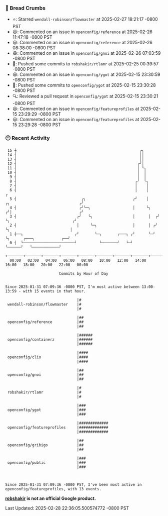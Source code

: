 ### 🍞 Bread Crumbs

 * ⭐️: Starred `wendall-robinson/flowmaster` at 2025-02-27 18:21:17 -0800 PST
 * 😃: Commented on an issue in `openconfig/reference` at 2025-02-26 11:47:18 -0800 PST
 * 😃: Commented on an issue in `openconfig/reference` at 2025-02-26 08:38:00 -0800 PST
 * 😃: Commented on an issue in `openconfig/gnoi` at 2025-02-26 07:03:59 -0800 PST
 * 🚢: Pushed some commits to `robshakir/rtlamr` at 2025-02-25 00:39:57 -0800 PST
 * 😃: Commented on an issue in `openconfig/ygot` at 2025-02-15 23:30:59 -0800 PST
 * 🚢: Pushed some commits to `openconfig/ygot` at 2025-02-15 23:30:28 -0800 PST
 * 🔍: Reviewed a pull request in  `openconfig/ygot` at 2025-02-15 23:30:21 -0800 PST
 * 😃: Commented on an issue in `openconfig/featureprofiles` at 2025-02-15 23:29:29 -0800 PST
 * 😃: Commented on an issue in `openconfig/featureprofiles` at 2025-02-15 23:29:28 -0800 PST

### 🕘 Recent Activity
```
 15 ┼                                                       ╭╮
 14 ┤                                                       ││
 13 ┤                                                       ││
 12 ┤                                                      ╭╯│
 11 ┤                                                      │ ╰╮
 10 ┤                                                      │  │
  9 ┤                                                      │  │
  8 ┤                                                     ╭╯  ╰╮
  7 ┤                                                     │    │
  6 ┤                                                     │    │                                       ╭
  5 ┤                             ╭╮                     ╭╯    │     ╭╮                               ╭╯
  4 ┤                            ╭╯╰─╮                   │     ╰╮   ╭╯│                              ╭╯
  3 ┤                           ╭╯   ╰╮                  │      │  ╭╯ ╰╮                            ╭╯
  2 ┤                           │     ╰─╮                │      │ ╭╯   ╰╮                           │
  1 ┼──╮                       ╭╯       ╰─╮       ╭───╮ ╭╯      ╰─╯     ╰╮      ╭───╮            ╭──╯
  0 ┤  ╰───────────────────────╯          ╰───────╯   ╰─╯                ╰──────╯   ╰────────────╯
    +───────+───────+───────+───────+───────+───────+───────+───────+───────+───────+───────+───────+────
  00:00   02:00   04:00   06:00   08:00   10:00   12:00   14:00   16:00   18:00   20:00   22:00   00:00   

						Commits by Hour of Day


Since 2025-01-31 07:09:36 -0800 PST, I'm most active between 13:00-13:59 - with 15 events in that hour.

```



```
                                |#
 wendall-robinson/flowmaster    |#
                                |#

                                |##
 openconfig/reference           |##
                                |##

                                |######
 openconfig/containerz          |######
                                |######

                                |####
 openconfig/clio                |####
                                |####

                                |##
 openconfig/gnoi                |##
                                |##

                                |#
 robshakir/rtlamr               |#
                                |#

                                |###
 openconfig/ygot                |###
                                |###

                                |#############
 openconfig/featureprofiles     |#############
                                |#############

                                |##
 openconfig/gribigo             |##
                                |##

                                |###
 openconfig/public              |###
                                |###



Since 2025-01-31 07:09:36 -0800 PST, I've been most active in openconfig/featureprofiles, with 13 events.

```
**[robshakir](mailto:robjs@google.com) is not an official Google product.**  


Last Updated: 2025-02-28 22:36:05.500574772 -0800 PST
